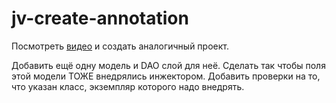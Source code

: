# jv-create-annotation
 
Посмотреть [видео](https://mate-academy.github.io/jv-program/lesson_11.html) и создать аналогичный проект. 

Добавить ещё одну модель и DAO слой для неё. Сделать так чтобы поля этой модели ТОЖЕ 
внедрялись инжектором.
Добавить проверки на то, что указан класс, экземпляр которого надо внедрять.
